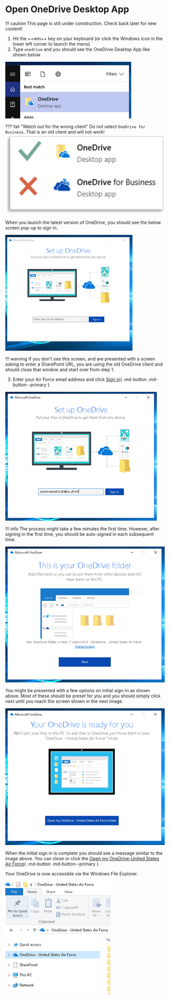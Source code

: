 # Open OneDrive Desktop App

!!! caution
    This page is still under construction. Check back later for new content!

1. Hit the ++win++ key on your keyboard (or click the Windows icon in the lower left corner to launch the menu)
2. Type `onedrive` and you should see the OneDrive Desktop App like shown below

![onedrive-image](../static/images/onedrive/menu-desktop-app.png)

??? fail "Watch out for the wrong client"
    Do not select `OneDrive for Business`. That is an old client and will not work!  
    ![apps-image](../static/images/onedrive/apps.png)

When you launch the latest version of OneDrive, you should see the below screen pop-up to sign in.

![onedrive-image](../static/images/onedrive/setup-onedrive.png)

!!! warning
    If you don't see this screen, and are presented with a screen asking to enter a SharePoint URL, you are using the old OneDrive client and should close that window and start over from step 1.

3. Enter your Air Force email address and click [Sign in](){ .md-button .md-button--primary }

![onedrive-image](../static/images/onedrive/setup-onedrive2.png)

!!! info
    The process might take a few minutes the first time. However, after signing in the first time, you should be auto-signed in each subsequent time.

![onedrive-image](../static/images/onedrive/setup-onedrive3.png)

You might be presented with a few options on initial sign-in as shown above. Most of these should be preset for you and you should simply click next until you reach the screen shown in the next image.

![onedrive-image](../static/images/onedrive/setup-onedrive4.png)

When the initial sign in is complete you should see a message similar to the image above. You can close or click the [Open my OneDrive-United States Air Force](){ .md-button .md-button--primary }

Your OneDrive is now accessible via the Windows File Explorer.

![onedrive-image](../static/images/onedrive/setup-onedrive5.png)

